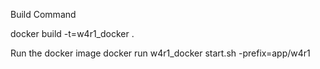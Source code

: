 Build Command

 docker build -t=w4r1_docker .

Run the docker image
 docker run w4r1_docker start.sh -prefix=app/w4r1

